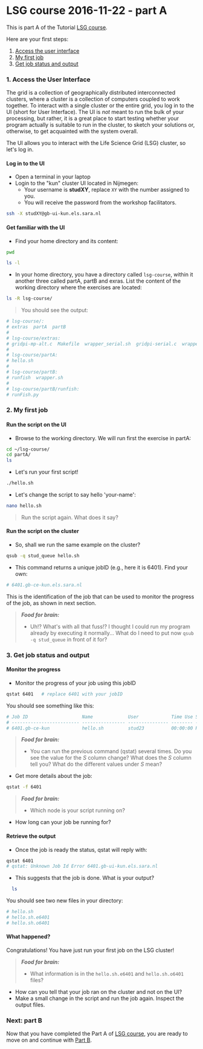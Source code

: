 # LSG course 2016-11-22 - part A

This is part A of the Tutorial [LSG course](https://github.com/sara-nl/lsg-course/blob/master/README.md).

Here are your first steps:

1. [Access the user interface](#access-the-user-interface)
2. [My first job](#my-first-job)
3. [Get job status and output](#get-job-status-and-output)

### <a name="access-the-user-interface"></a> 1. Access the User Interface

The grid is a collection of geographically distributed interconnected clusters, where a cluster is a collection of computers coupled to work together. To interact with a single cluster or the entire grid, you log in to the UI (short for User Interface). The UI is *not* meant to run the bulk of your processing, but rather, it is a great place to start testing whether your program actually is suitable to run in the cluster, to sketch your solutions or, otherwise, to get acquainted with the system overall.

The UI allows you to interact with the Life Science Grid (LSG) cluster, so let's log in.

#### Log in to the UI

* Open a terminal in your laptop
* Login to the "kun" cluster UI located in Nijmegen:
  * Your username is **studXY**, replace `XY` with the number assigned to you.
  * You will receive the password from the workshop facilitators.

```sh
ssh -X studXY@gb-ui-kun.els.sara.nl  
```

#### Get familiar with the UI 

* Find your home directory and its content:

```sh
pwd

ls -l
```

* In your home directory, you have a directory called `lsg-course`, within it another three called partA, 
partB and exras. List the content of the working directory where the exercises are located:

```sh
ls -R lsg-course/
```

> You should see the output: 
```sh
# lsg-course/:
# extras  partA  partB
# 
# lsg-course/extras:
# gridpi-mp-alt.c  Makefile  wrapper_serial.sh  gridpi-serial.c  wrapper_mp.sh
# 
# lsg-course/partA:
# hello.sh
# 
# lsg-course/partB:
# runfish  wrapper.sh
# 
# lsg-course/partB/runfish:
# runFish.py
```

### <a name="my-first-job"></a> 2. My first job 

#### Run the script on the UI

* Browse to the working directory. We will run first the exercise in partA:

```sh
cd ~/lsg-course/
cd partA/
ls
```

* Let's run your first script!

```sh
./hello.sh
```

* Let's change the script to say hello 'your-name':

```sh
nano hello.sh
```

>Run the script again. What does it say?

#### Run the script on the cluster

* So, shall we run the same example on the cluster?

```sh
qsub -q stud_queue hello.sh
```

* This command returns a unique jobID (e.g., here it is 6401). Find your own:

```sh
# 6401.gb-ce-kun.els.sara.nl
```

This is the identification of the job that can be used to monitor the progress of the job, as shown in next section.

> **_Food for brain:_**
>
> * Uh!? What's with all that fuss!? I thought I could run my program already by executing it normally... What do I need to put now `qsub -q stud_queue` in front of it for?

### <a name="get-job-status-and-output"></a> 3. Get job status and output

#### Monitor the progress 

* Monitor the progress of your job using this jobID

```sh 
qstat 6401   # replace 6401 with your jobID
```

You should see something like this:

```sh
# Job ID                    Name             User            Time Use S Queue
# ------------------------- ---------------- --------------- -------- - -----
# 6401.gb-ce-kun            hello.sh         stud23          00:00:00 R stud_queue 
```  

> **_Food for brain:_**
>
> * You can run the previous command (qstat) several times. Do you see the value for the _S_ column change? What does the _S_ column tell you? What do the different values under _S_ mean?

* Get more details about the job:

```sh 
qstat -f 6401 
```

> **_Food for brain:_**
>
> * Which node is your script running on?
* How long can your job be running for?


#### Retrieve the output

* Once the job is ready the status, qstat will reply with:

```sh
qstat 6401
# qstat: Unknown Job Id Error 6401.gb-ui-kun.els.sara.nl
```  

* This suggests that the job is done. What is your output?

```sh  
  ls
```

You should see two new files in your directory:

```sh
# hello.sh
# hello.sh.e6401
# hello.sh.o6401
```

#### What happened?

Congratulations! You have just run your first job on the LSG cluster!

> **_Food for brain:_**
>
> * What information is in the `hello.sh.e6401` and `hello.sh.o6401` files?
* How can you tell that your job ran on the cluster and not on the UI?
* Make a small change in the script and run the job again. Inspect the output files.

### Next: part B

Now that you have completed the Part A of [LSG course](https://github.com/sara-nl/lsg-course/blob/master/README.md), you are ready to move on and continue with [Part B](https://github.com/sara-nl/lsg-course/blob/master/partB.md).

